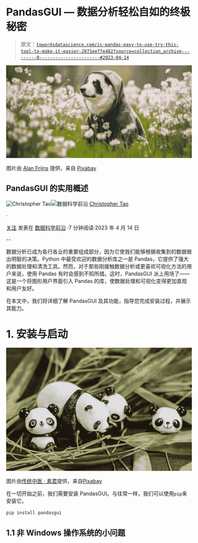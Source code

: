 # PandasGUI — 数据分析轻松自如的终极秘密

> 原文：[`towardsdatascience.com/is-pandas-easy-to-use-try-this-tool-to-make-it-easier-2071eeffe482?source=collection_archive---------0-----------------------#2023-04-14`](https://towardsdatascience.com/is-pandas-easy-to-use-try-this-tool-to-make-it-easier-2071eeffe482?source=collection_archive---------0-----------------------#2023-04-14)

![](img/e61660035f8758fff18ff6b8aab08a9f.png)

图片由 [Alan Frijns](https://pixabay.com/users/alanfrijns-16705522/?utm_source=link-attribution&utm_medium=referral&utm_campaign=image&utm_content=7897513) 提供，来自 [Pixabay](https://pixabay.com//?utm_source=link-attribution&utm_medium=referral&utm_campaign=image&utm_content=7897513)

## PandasGUI 的实用概述

[](https://christophertao.medium.com/?source=post_page-----2071eeffe482--------------------------------)![Christopher Tao](https://christophertao.medium.com/?source=post_page-----2071eeffe482--------------------------------)[](https://towardsdatascience.com/?source=post_page-----2071eeffe482--------------------------------)![数据科学前沿](https://towardsdatascience.com/?source=post_page-----2071eeffe482--------------------------------) [Christopher Tao](https://christophertao.medium.com/?source=post_page-----2071eeffe482--------------------------------)

·

[关注](https://medium.com/m/signin?actionUrl=https%3A%2F%2Fmedium.com%2F_%2Fsubscribe%2Fuser%2Fb8176fabf308&operation=register&redirect=https%3A%2F%2Ftowardsdatascience.com%2Fis-pandas-easy-to-use-try-this-tool-to-make-it-easier-2071eeffe482&user=Christopher+Tao&userId=b8176fabf308&source=post_page-b8176fabf308----2071eeffe482---------------------post_header-----------) 发表在 [数据科学前沿](https://towardsdatascience.com/?source=post_page-----2071eeffe482--------------------------------) ·7 分钟阅读·2023 年 4 月 14 日[](https://medium.com/m/signin?actionUrl=https%3A%2F%2Fmedium.com%2F_%2Fvote%2Ftowards-data-science%2F2071eeffe482&operation=register&redirect=https%3A%2F%2Ftowardsdatascience.com%2Fis-pandas-easy-to-use-try-this-tool-to-make-it-easier-2071eeffe482&user=Christopher+Tao&userId=b8176fabf308&source=-----2071eeffe482---------------------clap_footer-----------)

--

[](https://medium.com/m/signin?actionUrl=https%3A%2F%2Fmedium.com%2F_%2Fbookmark%2Fp%2F2071eeffe482&operation=register&redirect=https%3A%2F%2Ftowardsdatascience.com%2Fis-pandas-easy-to-use-try-this-tool-to-make-it-easier-2071eeffe482&source=-----2071eeffe482---------------------bookmark_footer-----------)

数据分析已成为各行各业的重要组成部分，因为它使我们能够根据收集到的数据做出明智的决策。Python 中最受欢迎的数据分析库之一是 Pandas，它提供了强大的数据处理和清洗工具。然而，对于那些刚接触数据分析或更喜欢可视化方法的用户来说，使用 Pandas 有时会感到不知所措。这时，PandasGUI 派上用场了——这是一个将图形用户界面引入 Pandas 的库，使数据处理和可视化变得更加直观和用户友好。

在本文中，我们将详细了解 PandasGUI 及其功能，指导您完成安装过程，并展示其能力。

# 1\. 安装与启动

![](img/6d35855288306933da3883ec39c872ad.png)

图片由[传统中医 · 素君](https://pixabay.com/users/%E7%B4%A0%E5%90%9B-21058920/?utm_source=link-attribution&utm_medium=referral&utm_campaign=image&utm_content=7869586)提供，来自[Pixabay](https://pixabay.com//?utm_source=link-attribution&utm_medium=referral&utm_campaign=image&utm_content=7869586)

在一切开始之前，我们需要安装 PandasGUI。与往常一样，我们可以使用`pip`来安装它。

```py
pip install pandasgui
```

## 1.1 非 Windows 操作系统的小问题
